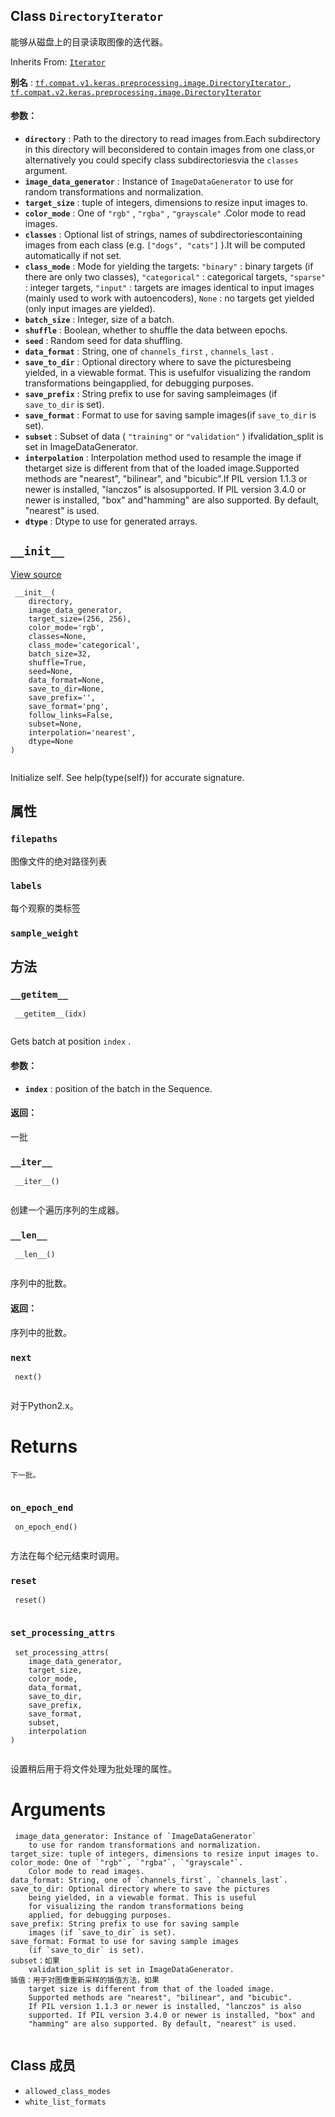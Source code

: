 

## Class  `DirectoryIterator` 
能够从磁盘上的目录读取图像的迭代器。

Inherits From: [ `Iterator` ](https://tensorflow.google.cn/api_docs/python/tf/keras/preprocessing/image/Iterator)

**别名** : [ `tf.compat.v1.keras.preprocessing.image.DirectoryIterator` ](/api_docs/python/tf/keras/preprocessing/image/DirectoryIterator), [ `tf.compat.v2.keras.preprocessing.image.DirectoryIterator` ](/api_docs/python/tf/keras/preprocessing/image/DirectoryIterator)

#### 参数：
- **`directory`** : Path to the directory to read images from.Each subdirectory in this directory will beconsidered to contain images from one class,or alternatively you could specify class subdirectoriesvia the  `classes`  argument.
- **`image_data_generator`** : Instance of  `ImageDataGenerator` to use for random transformations and normalization.
- **`target_size`** : tuple of integers, dimensions to resize input images to.
- **`color_mode`** : One of  `"rgb"` ,  `"rgba"` ,  `"grayscale"` .Color mode to read images.
- **`classes`** : Optional list of strings, names of subdirectoriescontaining images from each class (e.g.  `["dogs", "cats"]` ).It will be computed automatically if not set.
- **`class_mode`** : Mode for yielding the targets: `"binary"` : binary targets (if there are only two classes), `"categorical"` : categorical targets, `"sparse"` : integer targets, `"input"` : targets are images identical to input images (mainly    used to work with autoencoders), `None` : no targets get yielded (only input images are yielded).
- **`batch_size`** : Integer, size of a batch.
- **`shuffle`** : Boolean, whether to shuffle the data between epochs.
- **`seed`** : Random seed for data shuffling.
- **`data_format`** : String, one of  `channels_first` ,  `channels_last` .
- **`save_to_dir`** : Optional directory where to save the picturesbeing yielded, in a viewable format. This is usefulfor visualizing the random transformations beingapplied, for debugging purposes.
- **`save_prefix`** : String prefix to use for saving sampleimages (if  `save_to_dir`  is set).
- **`save_format`** : Format to use for saving sample images(if  `save_to_dir`  is set).
- **`subset`** : Subset of data ( `"training"`  or  `"validation"` ) ifvalidation_split is set in ImageDataGenerator.
- **`interpolation`** : Interpolation method used to resample the image if thetarget size is different from that of the loaded image.Supported methods are "nearest", "bilinear", and "bicubic".If PIL version 1.1.3 or newer is installed, "lanczos" is alsosupported. If PIL version 3.4.0 or newer is installed, "box" and"hamming" are also supported. By default, "nearest" is used.
- **`dtype`** : Dtype to use for generated arrays.


##  `__init__` 
[View source](https://github.com/tensorflow/tensorflow/blob/r2.0/tensorflow/python/keras/preprocessing/image.py#L187-L227)

```
 __init__(
    directory,
    image_data_generator,
    target_size=(256, 256),
    color_mode='rgb',
    classes=None,
    class_mode='categorical',
    batch_size=32,
    shuffle=True,
    seed=None,
    data_format=None,
    save_to_dir=None,
    save_prefix='',
    save_format='png',
    follow_links=False,
    subset=None,
    interpolation='nearest',
    dtype=None
)
 
```

Initialize self.  See help(type(self)) for accurate signature.

## 属性


###  `filepaths` 
图像文件的绝对路径列表

###  `labels` 
每个观察的类标签

###  `sample_weight` 


## 方法


###  `__getitem__` 


```
 __getitem__(idx)
 
```

Gets batch at position  `index` .

#### 参数：
- **`index`** : position of the batch in the Sequence.


#### 返回：
一批

###  `__iter__` 


```
 __iter__()
 
```

创建一个遍历序列的生成器。

###  `__len__` 


```
 __len__()
 
```

序列中的批数。

#### 返回：
序列中的批数。

###  `next` 


```
 next()
 
```

对于Python2.x。

# Returns


```
下一批。
 
```

###  `on_epoch_end` 


```
 on_epoch_end()
 
```

方法在每个纪元结束时调用。

###  `reset` 


```
 reset()
 
```

###  `set_processing_attrs` 


```
 set_processing_attrs(
    image_data_generator,
    target_size,
    color_mode,
    data_format,
    save_to_dir,
    save_prefix,
    save_format,
    subset,
    interpolation
)
 
```

设置稍后用于将文件处理为批处理的属性。

# Arguments


```
 image_data_generator: Instance of `ImageDataGenerator`
    to use for random transformations and normalization.
target_size: tuple of integers, dimensions to resize input images to.
color_mode: One of `"rgb"`, `"rgba"`, `"grayscale"`.
    Color mode to read images.
data_format: String, one of `channels_first`, `channels_last`.
save_to_dir: Optional directory where to save the pictures
    being yielded, in a viewable format. This is useful
    for visualizing the random transformations being
    applied, for debugging purposes.
save_prefix: String prefix to use for saving sample
    images (if `save_to_dir` is set).
save_format: Format to use for saving sample images
    (if `save_to_dir` is set).
subset：如果
    validation_split is set in ImageDataGenerator.
插值：用于对图像重新采样的插值方法，如果
    target size is different from that of the loaded image.
    Supported methods are "nearest", "bilinear", and "bicubic".
    If PIL version 1.1.3 or newer is installed, "lanczos" is also
    supported. If PIL version 3.4.0 or newer is installed, "box" and
    "hamming" are also supported. By default, "nearest" is used.
 
```

## Class 成员
-  `allowed_class_modes`  
-  `white_list_formats`  
